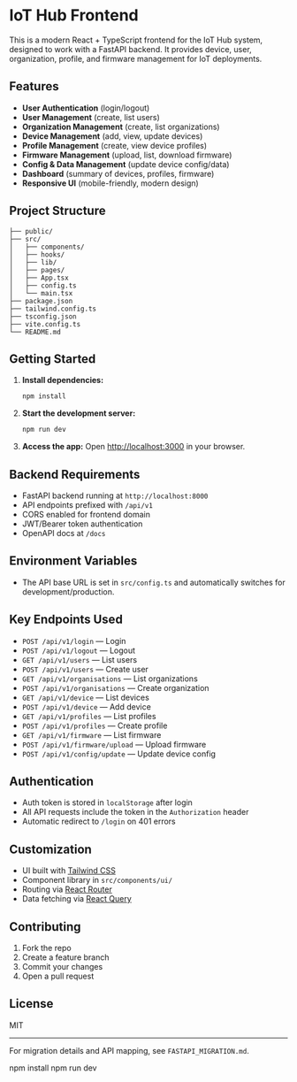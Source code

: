 # IoT Hub Frontend

This is a modern React + TypeScript frontend for the IoT Hub system, designed to work with a FastAPI backend. It provides device, user, organization, profile, and firmware management for IoT deployments.

## Features

- **User Authentication** (login/logout)
- **User Management** (create, list users)
- **Organization Management** (create, list organizations)
- **Device Management** (add, view, update devices)
- **Profile Management** (create, view device profiles)
- **Firmware Management** (upload, list, download firmware)
- **Config & Data Management** (update device config/data)
- **Dashboard** (summary of devices, profiles, firmware)
- **Responsive UI** (mobile-friendly, modern design)

## Project Structure

```
├── public/
├── src/
│   ├── components/
│   ├── hooks/
│   ├── lib/
│   ├── pages/
│   ├── App.tsx
│   ├── config.ts
│   └── main.tsx
├── package.json
├── tailwind.config.ts
├── tsconfig.json
├── vite.config.ts
└── README.md
```

## Getting Started

1. **Install dependencies:**
   ```bash
   npm install
   ```
2. **Start the development server:**
   ```bash
   npm run dev
   ```
3. **Access the app:**
   Open [http://localhost:3000](http://localhost:3000) in your browser.

## Backend Requirements

- FastAPI backend running at `http://localhost:8000`
- API endpoints prefixed with `/api/v1`
- CORS enabled for frontend domain
- JWT/Bearer token authentication
- OpenAPI docs at `/docs`

## Environment Variables

- The API base URL is set in `src/config.ts` and automatically switches for development/production.

## Key Endpoints Used

- `POST /api/v1/login` — Login
- `POST /api/v1/logout` — Logout
- `GET /api/v1/users` — List users
- `POST /api/v1/users` — Create user
- `GET /api/v1/organisations` — List organizations
- `POST /api/v1/organisations` — Create organization
- `GET /api/v1/device` — List devices
- `POST /api/v1/device` — Add device
- `GET /api/v1/profiles` — List profiles
- `POST /api/v1/profiles` — Create profile
- `GET /api/v1/firmware` — List firmware
- `POST /api/v1/firmware/upload` — Upload firmware
- `POST /api/v1/config/update` — Update device config

## Authentication

- Auth token is stored in `localStorage` after login
- All API requests include the token in the `Authorization` header
- Automatic redirect to `/login` on 401 errors

## Customization

- UI built with [Tailwind CSS](https://tailwindcss.com/)
- Component library in `src/components/ui/`
- Routing via [React Router](https://reactrouter.com/)
- Data fetching via [React Query](https://tanstack.com/query/latest)

## Contributing

1. Fork the repo
2. Create a feature branch
3. Commit your changes
4. Open a pull request

## License

MIT

---

For migration details and API mapping, see `FASTAPI_MIGRATION.md`.

npm install
npm run dev